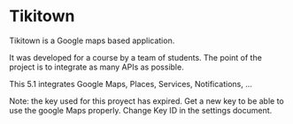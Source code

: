# Tikitown
Tikitown is a Google maps based application.  

It was developed for a course by a team of students. The point of the project is to integrate as many APIs as possible.

This 5.1 integrates Google Maps, Places, Services, Notifications, ...

Note: the key used for this proyect has expired. Get a new key to be able to use the google Maps properly.
Change Key ID in the settings document.


